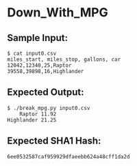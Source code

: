 # Down_With_MPG

## Sample Input:

```
$ cat input0.csv 
miles_start, miles_stop, gallons, car
12042,12340,25,Raptor
39558,39898,16,Highlander
```
## Expected Output:

```
$ ./break_mpg.py input0.csv 
    Raptor 11.92
Highlander 21.25
```
## Expected SHA1 Hash:

```
6ee0532587caf959929dfaeebb624a48cff1da2d
```
